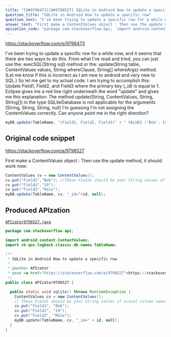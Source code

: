 ```yaml
---
title: "[Q#9798473][A#9798527] SQLite in Android How to update a specific row"
question_title: "SQLite in Android How to update a specific row"
question_text: "I've been trying to update a specific row for a while now, and it seems that there are two ways to do this. From what I've read and tried, you can just use the: execSQL(String sql) method or the: update(String table, ContentValues values, String whereClause, String[] whereArgs) method. (Let me know if this is incorrect as I am new to android and very new to SQL.) So let me get to my actual code. I am trying to accomplish this: Update Field1, Field2, and Field3 where the primary key (_id) is equal to 1. Eclipse gives me a red line right underneath the word \"update\" and gives me this explanation: The method update(String, ContentValues, String, String[]) in the type   SQLiteDatabase is not applicable for the arguments (String, String,   String, null) I'm guessing I'm not assigning the ContentValues correctly. Can anyone point me in the right direction?"
answer_text: "First make a ContentValues object : Then use the update method, it should work now:"
apization_code: "package com.stackoverflow.api;  import android.content.ContentValues; import ch.qos.logback.classic.db.names.TableName;  /**  * SQLite in Android How to update a specific row  *  * @author APIzator  * @see <a href=\"https://stackoverflow.com/a/9798527\">https://stackoverflow.com/a/9798527</a>  */ public class APIzator9798527 {    public static void sqlite() throws RuntimeException {     ContentValues cv = new ContentValues();     // These Fields should be your String values of actual column names     cv.put(\"Field1\", \"Bob\");     cv.put(\"Field2\", \"19\");     cv.put(\"Field2\", \"Male\");     myDB.update(TableName, cv, \"_id=\" + id, null);   } }"
---
```


https://stackoverflow.com/q/9798473

I&#x27;ve been trying to update a specific row for a while now, and it seems that there are two ways to do this. From what I&#x27;ve read and tried, you can just use the:
execSQL(String sql) method
or the:
update(String table, ContentValues values, String whereClause, String[] whereArgs) method.
(Let me know if this is incorrect as I am new to android and very new to SQL.)
So let me get to my actual code.
I am trying to accomplish this:
Update Field1, Field2, and Field3 where the primary key (_id) is equal to 1.
Eclipse gives me a red line right underneath the word &quot;update&quot; and gives me this explanation:
The method update(String, ContentValues, String, String[]) in the type
  SQLiteDatabase is not applicable for the arguments (String, String,
  String, null)
I&#x27;m guessing I&#x27;m not assigning the ContentValues correctly. Can anyone point me in the right direction?


```java
myDB.update(TableName, "(Field1, Field2, Field3)" + " VALUES ('Bob', 19, 'Male')", "where _id = 1", null);
```


## Original code snippet

https://stackoverflow.com/a/9798527

First make a ContentValues object :
Then use the update method, it should work now:

```java
ContentValues cv = new ContentValues();
cv.put("Field1","Bob"); //These Fields should be your String values of actual column names
cv.put("Field2","19");
cv.put("Field2","Male");
myDB.update(TableName, cv, "_id="+id, null);
```

## Produced APIzation

[`APIzator9798527.java`](https://github.com/pasqualesalza/apization-temp-data/raw/master/apizations/java/APIzator9798527.java)

```java
package com.stackoverflow.api;

import android.content.ContentValues;
import ch.qos.logback.classic.db.names.TableName;

/**
 * SQLite in Android How to update a specific row
 *
 * @author APIzator
 * @see <a href="https://stackoverflow.com/a/9798527">https://stackoverflow.com/a/9798527</a>
 */
public class APIzator9798527 {

  public static void sqlite() throws RuntimeException {
    ContentValues cv = new ContentValues();
    // These Fields should be your String values of actual column names
    cv.put("Field1", "Bob");
    cv.put("Field2", "19");
    cv.put("Field2", "Male");
    myDB.update(TableName, cv, "_id=" + id, null);
  }
}

```
